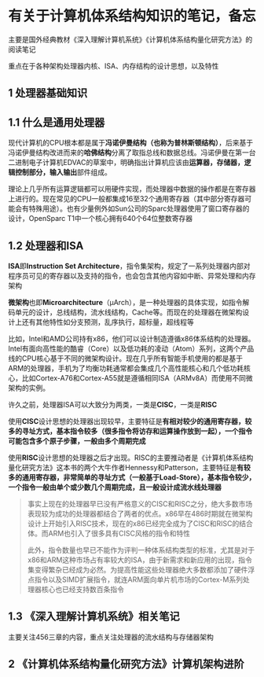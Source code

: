 # 有关于计算机体系结构知识的笔记，备忘

主要是国外经典教材《深入理解计算机系统》《计算机体系结构量化研究方法》的阅读笔记

重点在于各种架构处理器内核、ISA、内存结构的设计思想，以及特性

## 1 处理器基础知识

## 1.1 什么是通用处理器

现代计算机的CPU根本都是属于**冯诺伊曼结构（也称为普林斯顿结构）**，后来基于冯诺伊曼结构改进而来的**哈佛结构**分离了取指总线和数据总线。冯诺伊曼在第一台二进制电子计算机EDVAC的草案中，明确指出计算机应该由**运算器，存储器，逻辑控制部分，输入输出**部件组成。

理论上几乎所有运算逻辑都可以用硬件实现，而处理器中数据的操作都是在寄存器上进行的。现在常见的CPU一般都集成16至32个通用寄存器（其中部分寄存器可能会有特殊用途）。也有少量例外如Sun公司的Sparc处理器使用了窗口寄存器的设计，OpenSparc T1中一个核心拥有640个64位整数寄存器


## 1.2 处理器和ISA

**ISA**即**Instruction Set Architecture**，指令集架构，规定了一系列处理器内部对程序员可见的寄存器以及支持的指令，也会包含其他内容如中断、异常处理和内存架构

**微架构**也即**Microarchitecture**（μArch），是一种处理器的具体实现，如指令解码单元的设计，总线结构，流水线结构，Cache等。而现在的处理器在微架构设计上还有其他特性如分支预测，乱序执行，超标量，超线程等

比如，Intel和AMD公司持有x86，他们可以设计制造遵循x86体系结构的处理器。Intel有面向高性能的酷睿（Core）以及低功耗的凌动（Atom）系列，这两个产品线的CPU核心基于不同的微架构设计。现在几乎所有智能手机使用的都是基于ARM的处理器，手机为了均衡功耗通常都会集成几个高性能核心和几个低功耗核心，比如Cortex-A76和Cortex-A55就是遵循相同ISA（ARMv8A）而使用不同微架构的实例。

许久之前，处理器ISA可以大致分为两类，一类是**CISC**，一类是**RISC**

使用**CISC**设计思想的处理器出现较早，主要特征是**有相对较少的通用寄存器，较多的寻址方式，基本指令较多（很多指令将访存和运算操作放到一起），一个指令可能包含多个原子步骤，一般由多个周期完成**

使用**RISC**设计思想的处理器之后才出现。RISC的主要推动者是《计算机体系结构量化研究方法》这本书的两个大牛作者Hennessy和Patterson，主要特征是**有较多的通用寄存器，非常简单的寻址方式（一般基于Load-Store），基本指令较少，一个指令一般由单个或少数几个周期完成，且一般设计成流水线处理器**

> 事实上现在的处理器早已没有严格意义的CISC和RISC之分，绝大多数市场表现较为成功的处理器都结合了两者的优点。x86早在486时期就在微架构设计上开始引入RISC技术，现在的x86已经完全成为了CISC和RISC的结合体。而ARM也引入了很多具有CISC风格的指令和特性
>
> 此外，指令数量也早已不能作为评判一种体系结构类型的标准，尤其是对于x86和ARM这种市场占有率较大的ISA，由于新需求和新应用的出现，指令集变得繁杂已经成为必然。为提高性能这些处理器绝大多数都添加了硬件浮点指令以及SIMD扩展指令，就连ARM面向单片机市场的Cortex-M系列处理器核心也已经支持数百条指令

## 1.3 《深入理解计算机系统》相关笔记

主要关注456三章的内容，重点关注处理器的流水结构与存储器架构


## 2 《计算机体系结构量化研究方法》计算机架构进阶